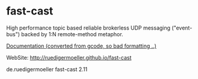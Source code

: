 fast-cast
=========

High performance topic based reliable brokerless UDP messaging ("event-bus") backed by 1:N remote-method metaphor. 

[Documentation (converted from gcode, so bad formatting ..)](https://github.com/RuedigerMoeller/fast-cast/wiki/Documentation)

WebSite: http://ruedigermoeller.github.io/fast-cast

<dependency>
    <groupId>de.ruedigermoeller</groupId>
    <artifactId>fast-cast</artifactId>
    <version>2.11</version>
</dependency>
